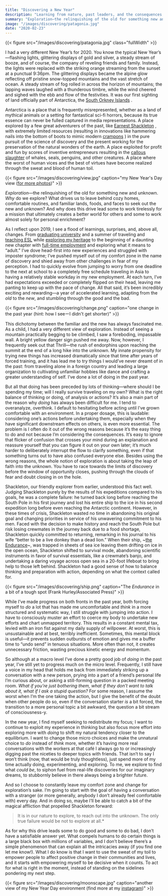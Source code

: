 ```yaml
---
title: "Discovering a New Year"
description: "Learning from nature, past leaders, and the consequences of human toils"
summary: "Exploration—the relinquishing of the old for something new and unknown. Why do we explore? What drives us to leave behind cozy homes, comfortable routines, and familiar lands, foods, and faces to seek out the new and unknown?"
image: "/images/discovering/patagonia.jpg"
date: "2020-02-23"
---
```

{{< figure src="/images/discovering/patagonia.jpg" class="fullWidth" >}}

I had a very different New Year’s for 2020. You know the typical New Year’s—flashing lights, glittering displays of gold and silver, a steady stream of booze, and of course, the company of reveling friends and family. Instead, the lights were replaced with the striking orange streaming from the sunset at a punctual 9:36pm. The glittering displays became the alpine glow reflecting off pristine snow-topped mountains and the vast stretch of ocean. A steady stream of fog rolled in across the horizon of mountains; the lapping waves laughed with a thunderous timbre, while the wind cheered and sighed with the ebb and flow of the festivities. It was our first sighting of land officially part of Antarctica, the  [South Orkney Islands](https://en.wikipedia.org/wiki/South_Orkney_Islands) . 

Antarctica is a place that is frequently misrepresented, whether as a land of mythical animals or a setting for fantastical sci-fi horrors, because its true essence can never be fulled captured in media representations. A place explored by a few great adventurers of the past, like  [Earnest Shackleton](https://en.wikipedia.org/wiki/Ernest_Shackleton) , with extremely limited resources (resulting in innovations like hammering nails into the bottom of boots to mimic modern  [crampons](https://en.wikipedia.org/wiki/Crampons) ) in the pure pursuit of the science of discovery and the present working for the preservation of the natural wonders of the earth. A place exploited for profit and fun by scores of inventive entrepreneurs resulting in the  [callous slaughter](https://www.pewtrusts.org/en/research-and-analysis/articles/2017/07/13/whaling-and-seal-hunting-defined-south-georgia-but-then-crashed)  of whales, seals, penguins, and other creatures. A place where the worst of human vices and the best of virtues have become realized through the sweat and blood of human toil. 

{{< figure src="/images/discovering/view.jpg" caption="my New Year's Day view ([for more photos](https://www.instagram.com/spencerchang.photography/))" >}}

*Exploration*—the relinquishing of the old for something new and unknown. *Why* do we explore? What drives us to leave behind cozy homes, comfortable routines, and familiar lands, foods, and faces to seek out the new and unknown? And why does this drive lead some to work tirelessly for a mission that ultimately creates a better world for others and some to work almost solely for personal enrichment? 

As I reflect upon 2019, I see a flood of learnings, surprises, and, above all, changes. From [graduating university](https://blog.usejournal.com/stupid-scholars-the-power-of-hands-and-free-lunches-riding-through-4-years-of-university-452173b93ac8)  and a summer of traveling and [teaching ESL](https://medium.com/@spencerc99/from-student-to-teacher-taiwan-part-1-b58485f07e4e) while [exploring my heritage](https://medium.com/@spencerc99/rice-fields-and-murky-identities-de1b902c5bf0) to the beginning of a daunting new chapter with  [full-time employment](https://www.linkedin.com/posts/spencerchang1_stupid-scholars-the-power-of-hands-and-activity-6541336757554737152-imZX) and exploring what it means to “adult.” I’ve dove head-first into new experiences and struggled with imposter syndrome; I’ve pushed myself out of my comfort zone in the name of discovery and shied away from other challenges in fear of my perception. I had to quickly evolve from jumping to worry from one deadline to the next at school to a completely free schedule traveling in Asia to having a relatively stable workday in my new employment. At each turn, I’ve had expectations exceeded or completely flipped on their head, leaving me panting to keep up with the pace of change. All that said, it’s been incredibly exciting and rewarding—a year of accelerated learning, adapting from the *old* to the *new*, and stumbling through the good and the bad. 

{{< figure src="/images/discovering/change.png" caption="one change in the past year (hint: how I seeーI didn't get shorter)" >}}

This dichotomy between the familiar and the new has always fascinated me. As a child, I had a very different view of exploration. Instead of seeing a mountain practically begging to be climbed, I saw a foreboding, impassable wall. A bright yellow danger sign pushed me away. Now, however, I frequently seek out that Thrill—the rush of endorphins upon reaching the summit at the end of a long hike into the unknown. My innate propensity for trying new things has increased dramatically since that time after years of forced training, and it has lead me to try things I would’ve never dreamt of in the past: from traveling alone in a foreign country and leading a large organization to cultivating unfamiliar hobbies like dance and crafting a greater understanding of self. I’ve done a lot of doing in the past year.

But all that doing has been preceded by lots of thinking—where should I be spending my time; will I really survive traveling on my own? What is the right balance of thinking or doing, of analysis or actions? It’s also a main part of the reason why *doing* has always been difficult for me. I tend to overanalyze, overthink. I default to hesitating before acting until I’ve grown comfortable with an environment. In a proper dosage, this is laudable: considering one’s actions before undertaking them, especially when they have significant downstream effects on others, is even more essential. The problem is I often do it out of the wrong reasons because it’s the easy thing to do and not because I’m considering the consequences. It’s easy to ignore that flicker of confusion that crosses your mind during an explanation and reassure yourself that you can figure it out on your own later; it’s much harder to deliberately interrupt the flow to clarify something, even if that something turns out to have also confused everyone else. Besides using the wrong reasons, the whole notion of exploration is about taking the leap of faith into the unknown. You have to race towards the limits of discovery before the window of opportunity closes, pushing through the clouds of fear and doubt closing in on the hole. 

Shackleton, our friendly explorer from earlier, understood this fact well. Judging Shackleton purely by the results of his expeditions compared to his goals, he was a complete failure: he turned back long before reaching the South Pole in his first journey and lost his entire ship to the ice in his second expedition long before even reaching the Antarctic continent. However, in these times of crisis, Shackleton wasted no time in abandoning his original goal and changing priorities in service of his unwavering commitment to his men. Faced with the decision to make history and reach the South Pole but risk losing crewmates in the journey back due to a food shortage, Shackleton quickly committed to returning, remarking in his journal to his wife “better to be a live donkey than a dead lion.” When their ship, ~[the Endurance](https://en.wikipedia.org/wiki/Endurance_(1912_ship))~, was trapped in sheets of sea ice leaving them drifting on ice in the open ocean, Shackleton shifted to survival mode, abandoning scientific instruments in favor of survival essentials, like a crewmate’s banjo, and undertaking a daring voyage across open sea in a 20-foot lifeboat to bring help to those left behind. Shackleton had a good sense of how to balance thinking and preparation with action, depending on what the context called for. 

{{< figure src="/images/discovering/ship.png" caption="The *Endurance* in a bit of a tough spot (Frank Hurley/Associated Press)" >}}

While I’ve made progress on both fronts in the past year, both forcing myself to *do* a lot that has made me uncomfortable and *think* in a more structured and systematic way, I still struggle with jumping into action. I have to consciously muster an effort to coerce my body to undertake new efforts and chart unmapped territory. This results in a constant mental tax, levied with an iron fist against my daily supply of willpower. At worst, this is unsustainable and at best, terribly inefficient. Sometimes, this mental block is useful—it prevents sudden outbursts of emotion and gives me a buffer time to “undo send” in tenuous situations. More often than not, it creates unnecessary friction, wasting precious kinetic energy and momentum. 

So although at a macro level I’ve done a pretty good job of *doing* in the past year, I’ve still yet to progress much on the micro level. Frequently, I still have a voice in my head that holds me back from immediately striking up a conversation with a new person, prying into a part of a friend’s personal life I’m curious about, or asking a still-forming question in a packed meeting room. *What if you’re just bothering them, what if they don’t want to talk about it, what if I ask a stupid question?* For some reason, I assume the worst when I’m the one taking the action, but I give the benefit of the doubt when other people do so, even if the conversation starter *is* a bit forced, the transition to a more personal topic a bit awkward, the question a bit stream of consciousness-y. 

In the new year, I find myself seeking to redistribute my focus; I want to continue to exploit my experience in thinking but also focus more effort into exploring more with *doing* to shift my natural tendency closer to the equilibrium. I want to change those micro choices and make the unnatural choice to *do* instead of *think* more, whether it’s having more real conversations with the workers at that café I always go to or increasingly digging past the niceties to deeper topics with friends. That isn’t to say I won’t think (now, that would be truly thoughtless), just spend more of my time actually doing, experimenting, and exploring. To me, we explore to find what *could be*, to siphon fuel from real-life discoveries for our imaginary dreams, to stubbornly believe in there always being a brighter future.

And so I choose to constantly leave my comfort zone and change for exploration’s sake. I’m going to start with the goal of having a conversation with a stranger (or more generally, anybody I don’t already feel comfortable with) every day. And in doing so, maybe I’ll be able to catch a bit of the magical affliction that propelled Shackleton forward:

> It is in our nature to explore, to reach out into the unknown. The only true failure would be not to explore at all.*

As for why this drive leads some to do good and some to do bad, I don’t have a satisfiable answer yet. What compels humans to do certain things is a large black box with millions of variables, and I don’t believe there’s a simple phenomenon that can explain all the intricacies away (if you find one let me know!). What I do know is that I want to use the sweat of my toil to empower people to affect positive change in their communities and lives, and it starts with empowering myself to be decisive when it counts. To act for what is right in the moment, instead of standing on the sidelines pondering my next step. 

{{< figure src="/images/discovering/moonscape.jpg" caption="another view of my New Year Day environment (find more at my [instagram](https://www.instagram.com/spencerchang.photography/))" >}}
